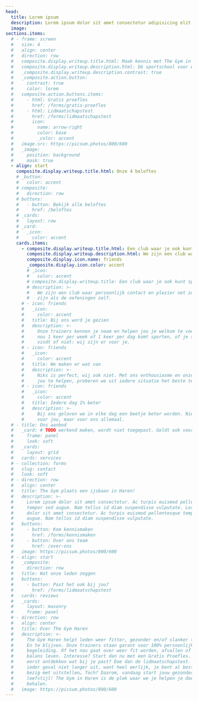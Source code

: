 ```yaml
---
head:
  title: Lorem ipsum
  description: Lorem ipsum dolor sit amet consectetur adipisicing elit. Quisquam, quos.
  image:
sections.items:
  # - frame: screen
  #   size: 4
  #   align: center
  #   direction: row
  #   composite.display.writeup.title.html: Maak kennis met The Gym in Haren
  #   composite.display.writeup.description.html: Dé sportschool voor echte persoonlijke begeleiding!
  #   _composite.display.writeup.description.contrast: true
  #   _composite.action.button:
  #     contrast: true
  #     color: lorem
  #   composite.action.buttons.items:
  #     - html: Gratis proefles
  #       href: /forms/gratis-proefles
  #     - html: Lidmaatschapstest
  #       href: /forms/lidmaatschapstest
  #       icon: 
  #         name: arrow-right
  #         color: base
  #         _color: accent
  #   image.src: https://picsum.photos/800/600
  #   _image:
  #     position: background
  #     mask: true
  - align: start
    composite.display.writeup.title.html: Onze 4 beloftes
    # _button:
    #   color: accent
    # composite:
    #   direction: row
    # buttons:
    #   - button: Bekijk alle beloftes
    #     href: /beloftes
    # _cards:
    #   layout: row
    # _card:
    #   _icon:
    #     color: accent
    cards.items:
      - composite.display.writeup.title.html: Een club waar je ook kunt sporten
        composite.display.writeup.description.html: We zijn een club waar persoonlijk contact en plezier net zo belangrijk zijn als de oefeningen zelf.
        composite.display.icon.name: friends
        _composite.display.icon.color: accent
        # _icon:
        #   color: accent
        # composite.display.writeup.title: Een club waar je ook kunt sporten
        # description: >-
        #   We zijn een club waar persoonlijk contact en plezier net zo belangrijk
        #   zijn als de oefeningen zelf.
      # - icon: friends
      #   _icon:
      #     color: accent
      #   title: Bij ons word je gezien
      #   description: >-
      #     Onze trainers kennen je naam en helpen jou je welkom te voelen. Of je
      #     nou 1 keer per week of 1 keer per dag komt sporten, of je sporten leuk
      #     vindt of niet: wij zijn er voor je.
      # - icon: friends
      #   _icon:
      #     color: accent
      #   title: We maken er wat van
      #   description: >-
      #     Niks is perfect, wij ook niet. Met ons enthousiasme en onze passie om
      #     jou te helpen, proberen we uit iedere situatie het beste te halen.
      # - icon: friends
      #   _icon:
      #     color: accent
      #   title: Iedere dag 1% beter
      #   description: >-
      #     Bij ons geloven we in elke dag een beetje beter worden. Niet alleen
      #     voor jou, maar voor ons allemaal.
  # - title: Ons aanbod
  #   _card: # TODO werkend maken, wordt niet toegepast. Geldt ook voor button. Het komt omdat button en _button niet worden opgenomen in action. Action import nameljk allen meervoud. Zie Action.astro
  #     frame: panel
  #     look: soft
  #   _cards:
  #     layout: grid
  #   cards: services
  # - collection: forms
  #   slug: contact
  #   look: soft
  # - direction: row
  #   align: center
  #   title: The Gym plaats een ijsbaan in Haren!
  #   description: >-
  #     Lorem ipsum dolor sit amet consectetur. Ac turpis euismod pellentesque
  #     tempor sed augue. Nam tellus id diam suspendisse vulputate. Lorem ipsum
  #     dolor sit amet consectetur. Ac turpis euismod pellentesque tempor sed
  #     augue. Nam tellus id diam suspendisse vulputate.
  #   buttons:
  #     - button: Kom kennismaken
  #       href: /forms/kennismaken
  #     - button: Over ons team
  #       href: /over-ons
  #   image: https://picsum.photos/800/600
  # - align: start
  #   _composite:
  #     direction: row
  #   title: Wat onze leden zeggen
  #   buttons:
  #     - button: Past het ook bij jou?
  #       href: /forms/lidmaatschapstest
  #   cards: reviews
  #   _cards:
  #     layout: masonry
  #     frame: panel
  # - direction: row
  #   align: center
  #   title: Over The Gym Haren
  #   description: >-
  #     The Gym Haren helpt leden weer fitter, gezonder en/of slanker te worden.
  #     En te blijven. Onze trainers staan garant voor 100% persoonlijke
  #     begeleiding. Of het nou gaat over weer fit worden, afvallen of meer in
  #     balans leven. Interesse? Start dan nu met een Gratis Proefles. Of wil je
  #     eerst ontdekken wat bij je past? Doe dan de lidmaatschapstest. Stel in
  #     ieder geval niet langer uit, want heel eerlijk, je bent al best een tijd
  #     bezig met uitstellen… Toch? Daarom, vandaag start jouw gezondere
  #     leefstijl! The Gym in Haren is de plek waar we je helpen je doelen te
  #     behalen.
  #   image: https://picsum.photos/800/600
---
```

